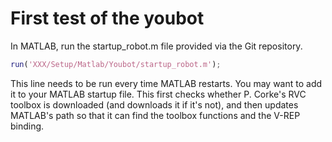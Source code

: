 # First test of the youbot

In MATLAB, run the startup_robot.m file provided via the Git repository. 
```matlab
run('XXX/Setup/Matlab/Youbot/startup_robot.m');
```

This line needs to be run every time MATLAB restarts. 
You may want to add it to your MATLAB startup file. 
This first checks whether P. Corke's RVC toolbox is downloaded (and downloads it if it's not),
 and then updates MATLAB's path so that it can find the toolbox functions and the V-REP binding.

